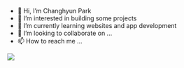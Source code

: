- 👋 Hi, I’m Changhyun Park
- 👀 I’m interested in building some projects
- 🌱 I’m currently learning websites and app development
- 💞️ I’m looking to collaborate on ...
- 📫 How to reach me ...

<img src="https://img.shields.io/badge/C++-3178C6?style=flat&logo=TypeScript&logoColor=white"/>

<!---
meeso0219/meeso0219 is a ✨ special ✨ repository because its `README.md` (this file) appears on your GitHub profile.
You can click the Preview link to take a look at your changes.
--->
